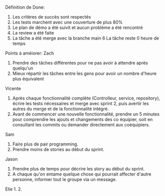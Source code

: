 Définition de Done:
  1. Les critères de succès sont respectés
  2. Les tests marchent avec une couverture de plus 80%
  3. Le plan de démo a été suivit et aucun problème a été rencontré
  4. La review a été faite
  5. La tâche a été merge avec la branche main
  6 La tâche reste 0 heure de temps

Points à améiorer:
Zach
  1. Prendre des tâches différentes pour ne pas avoir à attendre après quelqu'un
  2. Mieux répartir les tâches entre les gens pour avoir un nombre d'heure plus équivalent

Vicente
1. Après chaque fonctionnalité complète (Controlleur, service, repository), écrire les tests nécessaires et merge avec sprint 2, puis avertir les autres du merge et de la fonctionnalité intégré.
2. Avant de commencer une nouvelle fonctionnalité, prendre un 5 minutes pour comprendre les ajouts et changements des co équipier, soit en consultant les commits ou demander directement aux coéquipiers.

Sam
  1. Faire plus de pair programming.
  2. Prendre moins de stories au début du sprint.

Jason
  1. Prendre plus de temps pour décrire les story au début du sprint.
  2. A chaque qu'on entame quelque chose qui pourrait affecter d'autre personne, informer tout le groupe via un message.

Elie
  1.
  2.
